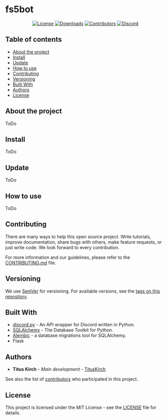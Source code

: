 # fs5bot
<p align="center">
    <a href="https://github.com/Fachschaft5/fs5bot/blob/master/LICENSE"><img src="https://img.shields.io/github/license/Fachschaft5/fs5bot?label=License&labelColor=30363D&color=2FBF50" alt="License"></a>
    <a href="https://github.com/Fachschaft5/fs5bot/releases"><img src="https://img.shields.io/github/downloads/Fachschaft5/fs5bot/total?label=Downloads&labelColor=30363D&color=2FBF50" alt="Downloads"></a>
    <a href="https://github.com/Fachschaft5/fs5bot/graphs/contributors"><img src="https://img.shields.io/github/contributors/Fachschaft5/fs5bot?label=Contributors&labelColor=30363D&color=2FBF50" alt="Contributors"></a>
    <a href="https://discord.tkirch.dev"><img src="https://img.shields.io/discord/582625952857718803?label=Discord&labelColor=30363D&color=2FBF50&logoColor=959DA5&logo=Discord" alt="Discord"></a>
</p>

## Table of contents

* [About the project](#about-the-project)
* [Install](#install)
* [Update](#update)
* [How to use](#how-to-use)
* [Contributing](#contributing)
* [Versioning](#versioning)
* [Built With](#built-with)
* [Authors](#authors)
* [License](#license)

## About the project

ToDo

## Install

ToDo

## Update

ToDo

## How to use

ToDo

## Contributing
There are many ways to help this open source project. Write tutorials, improve documentation, share bugs with others, make feature requests, or just write code. We look forward to every contribution.

For more information and our guidelines, please refer to the [CONTRIBUTING.md](CONTRIBUTING.md) file.

## Versioning

We use [SemVer](http://semver.org/) for versioning. For available versions, see the [tags on this repository](https://github.com/Fachschaft5/fs5bot/tags). 

## Built With
* [discord.py](https://github.com/Rapptz/discord.py) - An API wrapper for Discord written in Python.
* [SQLAlchemy](https://github.com/sqlalchemy/sqlalchemy) - The Database Toolkit for Python.
* [Alembic](https://github.com/sqlalchemy/alembic) - a database migrations tool for SQLAlchemy.
* Flask

## Authors

* **Titus Kirch** - *Main development* - [TitusKirch](https://github.com/TitusKirch)

See also the list of [contributors](https://github.com/Fachschaft5/fs5bot/graphs/contributors) who participated in this project.

## License

This project is licensed under the MIT License - see the [LICENSE](LICENSE) file for details.

